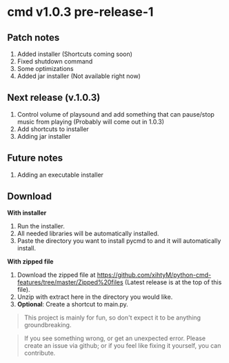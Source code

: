 # cmd v1.0.3 pre-release-1

## Patch notes ##
1. Added installer (Shortcuts coming soon)
2. Fixed shutdown command
3. Some optimizations
4. Added jar installer (Not available right now)

## Next release (v.1.0.3) ##
1. Control volume of playsound and add something that can pause/stop music from playing (Probably will come out in 1.0.3)
2. Add shortcuts to installer
3. Adding jar installer

## Future notes ##
1. Adding an executable installer

## Download ##

__With installer__

1. Run the installer.
2. All needed libraries will be automatically installed.
3. Paste the directory you want to install pycmd to and it will automatically install.

__With zipped file__

1. Download the zipped file at https://github.com/xihtyM/python-cmd-features/tree/master/Zipped%20files (Latest release is at the top of this file).
2. Unzip with extract here in the directory you would like.
3. **Optional**: Create a shortcut to main.py.

>This project is mainly for fun, so don't expect it to be anything groundbreaking.

>If you see something wrong, or get an unexpected error. Please create an issue via github; or if you feel like fixing it yourself, you can contribute.
